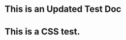 <link rel="stylesheet" href="./css/extra.css" />

# This is an Updated Test Doc

<h1 class="test-h1">
  This is a CSS test.
</h1>
